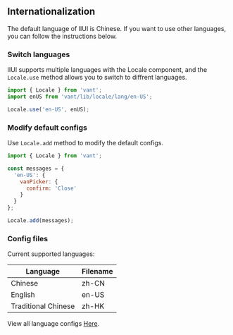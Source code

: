## Internationalization
The default language of IIUI is Chinese. If you want to use other languages, you can follow the instructions below.

### Switch languages
IIUI supports multiple languages with the Locale component, and the `Locale.use` method allows you to switch to diffrent languages.

```js
import { Locale } from 'vant';
import enUS from 'vant/lib/locale/lang/en-US';

Locale.use('en-US', enUS);
```

### Modify default configs
Use `Locale.add` method to modify the default configs.

```js
import { Locale } from 'vant';

const messages = {
  'en-US': {
    vanPicker: {
      confirm: 'Close'
    }
  }
};

Locale.add(messages);
```

### Config files
Current supported languages:

| Language | Filename |
|-----------|-----------|
| Chinese | zh-CN |
| English | en-US |
| Traditional Chinese | zh-HK |

View all language configs [Here](https://github.com/youzan/vant/tree/dev/packages/locale/lang).
